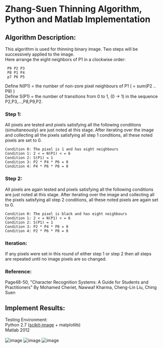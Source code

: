 Zhang-Suen Thinning Algorithm, Python and Matlab Implementation
================================================
Algorithm Description:
------------------------------------------------
This algorithm is used for thinning binary image. Two steps will be successively applied to the image.  <br/>
Here arrange the eight neighbors of P1 in a clockwise order: <br/>
>    
     P9 P2 P3 
     P8 P1 P4 
     p7 P6 P5 
     
Define N(P1) = the number of non-zore pixel neighbours of P1 ( = sum(P2 .. P9) ) <br/>
Define S(P1) = the number of transitions from 0 to 1, (0 -> 1) in the sequence P2,P3,...,P8,P9,P2. <br/>

### Step 1:<br/>
All pixels are tested and pixels satisfying all the following conditions (simultaneously) are just noted at this stage. After iterating over the image and collecting all the pixels satisfying all step 1 conditions, all these noted pixels are set to 0.<br/>
>   
    Condition 0: The pixel is 1 and has eight neighbours 
    Condition 1: 2 < = N(P1) < = 6 
    Condition 2: S(P1) = 1
    Condition 3: P2 * P4 * P6 = 0 
    Condition 4: P4 * P6 * P8 = 0 

### Step 2:<br/>
All pixels are again tested and pixels satisfying all the following conditions are just noted at this stage. After iterating over the image and collecting all the pixels satisfying all step 2 conditions, all these noted pixels are again set to 0. <br/>
>   
    Condition 0: The pixel is black and has eight neighbours 
    Condition 1: 2 < = N(P1) < = 6  
    Condition 2: S(P1) = 1   
    Condition 3: P2 * P4 * P8 = 0   
    Condition 4: P2 * P6 * P8 = 0   

### Iteration:   <br/> 
If any pixels were set in this round of either step 1 or step 2 then all steps are repeated until no image pixels are so changed.   <br/> 

### Reference:   <br/> 
Page48-50, "Character Recognition Systems: A Guide for Students and Practitioners" By Mohamed Cheriet, Nawwaf Kharma, Cheng-Lin Liu, Ching Suen <br/> 

Implement Results:
------------------------------------------------
Testing Environment: <br/>
Python 2.7 ([scikit-image](http://scikit-image.org/) + matplotlib) <br/>
Matlab 2012 <br/>
<br/>
![image](https://github.com/linbojin/Skeletonization-by-Zhang-Suen-Thinning-Algorithm/blob/master/results/test1.jpg)
![image](https://github.com/linbojin/Skeletonization-by-Zhang-Suen-Thinning-Algorithm/blob/master/results/test2.jpg)
![image](https://github.com/linbojin/Skeletonization-by-Zhang-Suen-Thinning-Algorithm/blob/master/results/test4.jpg)




